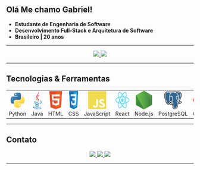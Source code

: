 


##  Olá Me chamo Gabriel!

-  **Estudante de Engenharia de Software**
-  **Desenvolvimento Full-Stack e Arquitetura de Software**
-  **Brasileiro | 20 anos**

---
<div align="center">
  <a href="https://github.com/anuraghazra/github-readme-stats">
    <img height="180em" src="https://github-readme-stats.vercel.app/api/top-langs/?username=Gabriel-Henrique00&layout=compact&theme=radical" />
  </a>
  <a href="https://github.com/anuraghazra/github-readme-stats">
    <img height="180em" src="https://github-readme-stats.vercel.app/api?username=Gabriel-Henrique00&show_icons=true&theme=radical&icon_color=FF0000" />
  </a>
</div>

---

##  Tecnologias & Ferramentas

<div align="center">
  <table>
    <tr>
      <td align="center">
        <img src="https://raw.githubusercontent.com/devicons/devicon/master/icons/python/python-original.svg" height="50" width="50" alt="Python"/><br>Python
      </td>
      <td align="center">
        <img src="https://raw.githubusercontent.com/devicons/devicon/master/icons/java/java-original.svg" height="50" width="50" alt="Java"/><br>Java
      </td>
      <td align="center">
        <img src="https://raw.githubusercontent.com/devicons/devicon/master/icons/html5/html5-original.svg" height="50" width="50" alt="HTML"/><br>HTML
      </td>
      <td align="center">
        <img src="https://raw.githubusercontent.com/devicons/devicon/master/icons/css3/css3-original.svg" height="50" width="50" alt="CSS"/><br>CSS
      </td>
      <td align="center">
        <img src="https://raw.githubusercontent.com/devicons/devicon/master/icons/javascript/javascript-plain.svg" height="50" width="50" alt="JavaScript"/><br>JavaScript
      </td>
      <td align="center">
        <img src="https://raw.githubusercontent.com/devicons/devicon/master/icons/react/react-original.svg" height="50" width="50" alt="React"/><br>React
      </td>
      <td align="center">
        <img src="https://raw.githubusercontent.com/devicons/devicon/master/icons/nodejs/nodejs-original.svg" height="50" width="50" alt="Node.js"/><br>Node.js
      </td>
      <td align="center">
        <img src="https://raw.githubusercontent.com/devicons/devicon/master/icons/postgresql/postgresql-original.svg" height="50" width="50" alt="PostgreSQL"/><br>PostgreSQL
      </td>
      <td align="center">
        <img src="https://raw.githubusercontent.com/devicons/devicon/master/icons/git/git-original.svg" height="50" width="50" alt="Git"/><br>Git
      </td>
    </tr>
  </table>
</div>


---

##  Contato

<div align="center">
  <a href="https://www.linkedin.com/in/gabriel-henrique00/" target="_blank">
    <img src="https://img.shields.io/badge/LinkedIn-FF0000?style=for-the-badge&logo=linkedin&logoColor=white"/>
  </a>
  <a href="mailto:gabriel500henrique@gmail.com">
    <img src="https://img.shields.io/badge/Gmail-FF0000?style=for-the-badge&logo=gmail&logoColor=white"/>
  </a>
  <a href="https://www.instagram.com/gabriel.henrique50/" target="_blank">
    <img src="https://img.shields.io/badge/Instagram-FF0000?style=for-the-badge&logo=instagram&logoColor=white"/>
  </a>
</div>

---
